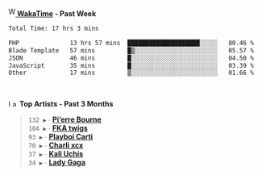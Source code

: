 <img src="https://github.com/dxnter/dxnter/assets/17434202/67b21fa4-d36d-46f9-9dec-f23d976b00ef" alt="WakaTime Logo" width="14" height="18"/><a href="https://wakatime.com/@dxnter" target="_blank"><strong> WakaTime</strong></a><strong> - Past Week</strong>

<!--START_SECTION:waka-->

```txt
Total Time: 17 hrs 3 mins

PHP              13 hrs 57 mins  ████████████████████░░░░░   80.46 %
Blade Template   57 mins         █▒░░░░░░░░░░░░░░░░░░░░░░░   05.57 %
JSON             46 mins         █░░░░░░░░░░░░░░░░░░░░░░░░   04.50 %
JavaScript       35 mins         █░░░░░░░░░░░░░░░░░░░░░░░░   03.39 %
Other            17 mins         ▒░░░░░░░░░░░░░░░░░░░░░░░░   01.66 %
```

<!--END_SECTION:waka-->

<br/>

<!--START_LASTFM_ARTISTS:{"period": "3month", "rows": 6}-->
<a href="https://last.fm" target="_blank"><img src="https://user-images.githubusercontent.com/17434202/215290617-e793598d-d7c9-428f-9975-156db1ba89cc.svg" alt="Last.fm Logo" width="18" height="13"/></a> **Top Artists - Past 3 Months**

> `132 ▶️` ∙ **[Pi’erre Bourne](https://www.last.fm/music/Pi%E2%80%99erre+Bourne)**<br/>
> `104 ▶️` ∙ **[FKA twigs](https://www.last.fm/music/FKA+twigs)**<br/>
> `93 ▶️` ∙ **[Playboi Carti](https://www.last.fm/music/Playboi+Carti)**<br/>
> `70 ▶️` ∙ **[Charli xcx](https://www.last.fm/music/Charli+xcx)**<br/>
> `37 ▶️` ∙ **[Kali Uchis](https://www.last.fm/music/Kali+Uchis)**<br/>
> `34 ▶️` ∙ **[Lady Gaga](https://www.last.fm/music/Lady+Gaga)**<br/>
<!--END_LASTFM_ARTISTS-->
